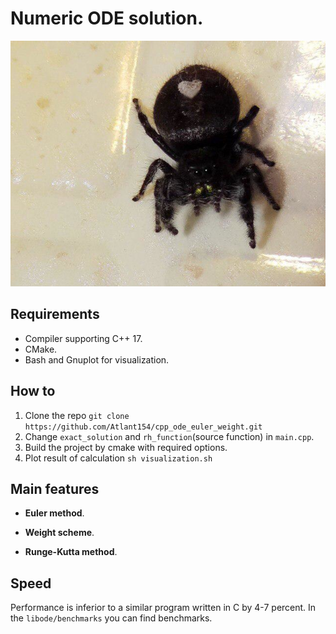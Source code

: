 # Numeric ODE solution.

![logo](doc/logo.png)

## Requirements

* Compiler supporting C++ 17.
* CMake.
* Bash and Gnuplot for visualization.

## How to

1. Clone the repo `git clone https://github.com/Atlant154/cpp_ode_euler_weight.git`
2. Change `exact_solution` and `rh_function`(source function) in `main.cpp`. 
3. Build the project by cmake with required options.
4. Plot result of calculation `sh visualization.sh`

## Main features

* **Euler method**.

* **Weight scheme**.

* **Runge-Kutta method**.

## Speed

Performance is inferior to a similar program written in C by 4-7 percent.
In the `libode/benchmarks` you can find benchmarks.